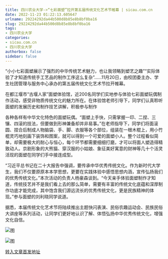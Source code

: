 ```yaml
---
title: 四川农业大学->“七彩面塑”拉开第五届传统文化艺术节帷幕 | sicau.com.cn
date: 2022-11-23 01:22:13.605647
urlname: 29224292da44b500d8b85e8b8bf0ba16
slug: 29224292da44b500d8b85e8b8bf0ba16
tags: 
- 四川农业大学
categories:
- sicau.com.cn
- 四川农业大学
authorbox: false
sidebar: false
---
```

“小小七彩面塑展示了强烈的中华传统艺术魅力，也让我领略到塑艺之趣”“实际体验了才知道传统手工艺品的制作工序这么复杂”……11月20日，由校团委主办、学生社团管理与服务中心承办的第五届传统文化艺术节拉开帷幕。

在都江堰市“古堰人家”面塑体验馆，近200名同学们实地参与体验七彩面塑玩偶制作活动，感受非物质传统文化的魅力所在。在体验馆老师引导下，同学们认真聆听面塑的发展历史和制作技艺讲解，积极参与制作
<!--more-->
各种各样有中华文化特色的面塑玩偶。“面塑上手快，只需掌握一印、二捏、三镶、四滚的技法，但要做到形神兼备却并非易事。”在老师指导下，同学们将面滚圆、捏合后制成人物脑袋、手、脚、衣服等各个部位，组装在一根木棍上，用小竹棍灵巧地刻画下装饰和图案，就可以得到一个可爱的面塑小人。整个过程看似简单，却需要极大的耐心与恒心，每个环节都需要细细打磨，才可以将面人塑造得精致动人。京剧形象的大熊猫、穿汉服的小姑娘、象征美好寓意的财神等几十个活灵活现的面塑在同学们手中接连成型。

“习近平总书记在二十大报告中强调，要传承中华优秀传统文化。作为新时代大学生，我们不仅要原原本本学思想，更要在实践体验中感悟思想内涵，宣传弘扬我们的优秀传统文化。”本次活动的负责人杨豪森谈到。“今天亲手体验面塑制作才知道，传统技艺并不是我们看上去的那么简单，需要有丰富的传统文化底蕴和深厚制作功底才能完成，其中饱含我们源远流长的优秀传统文化，更是民族精神的体现。”参与面塑的刘利晓同学说道。

据悉，本届传统文化艺术节将陆续推出主题快闪表演、民俗农趣运动会、民族民俗大讲座等系列活动，让同学们更好地认识了解、体悟弘扬中华优秀传统文化，增强文化自信。

![图](https://news.sicau.edu.cn/__local/1/0B/E4/1DA920D23C23DF3191FAABE5FD9_16AE9AB2_16AFB.jpg)

![图](https://news.sicau.edu.cn/__local/D/BA/A7/4CE74FCA725766A7B1F44565AA1_796E8D90_E9AA.jpg)

[转入文章首发地址](https://news.sicau.edu.cn/info/1078/70300.htm)